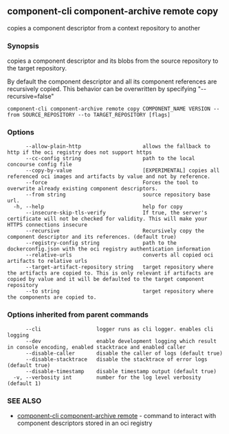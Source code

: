 ## component-cli component-archive remote copy

copies a component descriptor from a context repository to another

### Synopsis


copies a component descriptor and its blobs from the source repository to the target repository.

By default the component descriptor and all its component references are recursively copied.
This behavior can be overwritten by specifying "--recursive=false"



```
component-cli component-archive remote copy COMPONENT_NAME VERSION --from SOURCE_REPOSITORY --to TARGET_REPOSITORY [flags]
```

### Options

```
      --allow-plain-http                    allows the fallback to http if the oci registry does not support https
      --cc-config string                    path to the local concourse config file
      --copy-by-value                       [EXPERIMENTAL] copies all referenced oci images and artifacts by value and not by reference.
      --force                               Forces the tool to overwrite already existing component descriptors.
      --from string                         source repository base url.
  -h, --help                                help for copy
      --insecure-skip-tls-verify            If true, the server's certificate will not be checked for validity. This will make your HTTPS connections insecure
      --recursive                           Recursively copy the component descriptor and its references. (default true)
      --registry-config string              path to the dockerconfig.json with the oci registry authentication information
      --relative-urls                       converts all copied oci artifacts to relative urls
      --target-artifact-repository string   target repository where the artifacts are copied to. This is only relevant if artifacts are copied by value and it will be defaulted to the target component repository
      --to string                           target repository where the components are copied to.
```

### Options inherited from parent commands

```
      --cli                  logger runs as cli logger. enables cli logging
      --dev                  enable development logging which result in console encoding, enabled stacktrace and enabled caller
      --disable-caller       disable the caller of logs (default true)
      --disable-stacktrace   disable the stacktrace of error logs (default true)
      --disable-timestamp    disable timestamp output (default true)
  -v, --verbosity int        number for the log level verbosity (default 1)
```

### SEE ALSO

* [component-cli component-archive remote](component-cli_component-archive_remote.md)	 - command to interact with component descriptors stored in an oci registry

